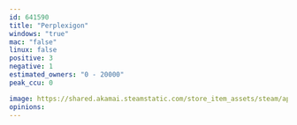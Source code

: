 ```yaml
---
id: 641590
title: "Perplexigon"
windows: "true"
mac: "false"
linux: false
positive: 3
negative: 1
estimated_owners: "0 - 20000"
peak_ccu: 0

image: https://shared.akamai.steamstatic.com/store_item_assets/steam/apps/641590/header.jpg?t=1572301008
opinions:
---
```


